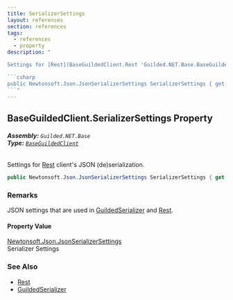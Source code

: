 ```yaml
---
title: SerializerSettings
layout: references
section: references
tags:
  - references
  - property
description: "

Settings for [Rest](BaseGuildedClient.Rest 'Guilded.NET.Base.BaseGuildedClient.Rest') client's JSON (de)serialization.

```csharp
public Newtonsoft.Json.JsonSerializerSettings SerializerSettings { get; set; }
```"
---
```


## BaseGuildedClient.SerializerSettings Property
###### **Assembly:** `Guilded.NET.Base`<br/>**Type:** [`BaseGuildedClient`](BaseGuildedClient 'Guilded.NET.Base.BaseGuildedClient')

Settings for [Rest](BaseGuildedClient.Rest 'Guilded.NET.Base.BaseGuildedClient.Rest') client's JSON (de)serialization.

```csharp
public Newtonsoft.Json.JsonSerializerSettings SerializerSettings { get; set; }
```

### Remarks
  
JSON settings that are used in [GuildedSerializer](BaseGuildedClient.GuildedSerializer 'Guilded.NET.Base.BaseGuildedClient.GuildedSerializer') and [Rest](BaseGuildedClient.Rest 'Guilded.NET.Base.BaseGuildedClient.Rest').

#### Property Value
[Newtonsoft.Json.JsonSerializerSettings](https://docs.microsoft.com/en-us/dotnet/api/Newtonsoft.Json.JsonSerializerSettings 'Newtonsoft.Json.JsonSerializerSettings')  
Serializer Settings

### See Also
- [Rest](BaseGuildedClient.Rest 'Guilded.NET.Base.BaseGuildedClient.Rest')
- [GuildedSerializer](BaseGuildedClient.GuildedSerializer 'Guilded.NET.Base.BaseGuildedClient.GuildedSerializer')